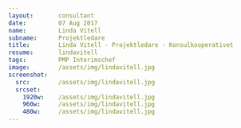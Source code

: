 ```yaml
---
layout:       consultant
date:         07 Aug 2017
name:         Linda Vitell
subname:      Projektledare
title:        Linda Vitell - Projektledare - Konsulkooperativet
resume:       lindavitell
tags:         PMP Interimschef
image:        /assets/img/lindavitell.jpg
screenshot:
  src:        /assets/img/lindavitell.jpg
  srcset:
    1920w:    /assets/img/lindavitell.jpg
    960w:     /assets/img/lindavitell.jpg
    480w:     /assets/img/lindavitell.jpg
---
```

